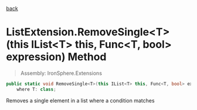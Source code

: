 ﻿

[back](/IronSphere.Extensions/types/ListExtension)

# ListExtension.RemoveSingle&lt;T&gt;(this IList&lt;T&gt; this, Func&lt;T, bool&gt; expression) Method

> Assembly: IronSphere.Extensions

```csharp
public static void RemoveSingle<T>(this IList<T> this, Func<T, bool> expression)
    where T: class;
```

Removes a single element in a list where a condition matches

 